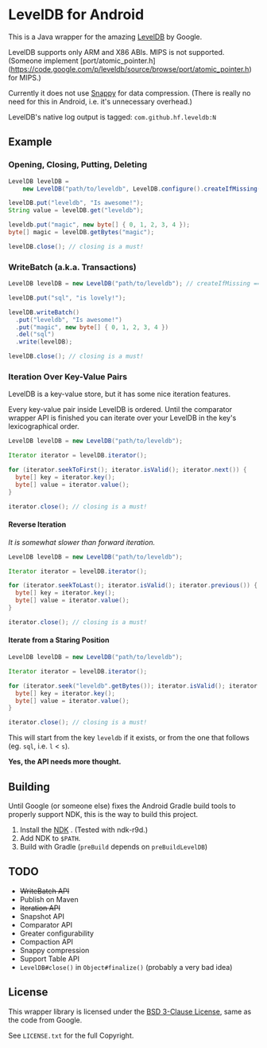 # LevelDB for Android

This is a Java wrapper for the amazing
[LevelDB](https://code.google.com/p/leveldb/) by Google.

LevelDB supports only ARM and X86 ABIs. MIPS is not supported. (Someone
implement [port/atomic_pointer.h]
(https://code.google.com/p/leveldb/source/browse/port/atomic_pointer.h) for
MIPS.)

Currently it does not use [Snappy](https://code.google.com/p/snappy/) for data
compression. (There is really no need for this in Android, i.e. it's unnecessary
overhead.)

LevelDB's native log output is tagged: `com.github.hf.leveldb:N`

## Example

### Opening, Closing, Putting, Deleting

```java
LevelDB levelDB =
    new LevelDB("path/to/leveldb", LevelDB.configure().createIfMissing(true));

levelDB.put("leveldb", "Is awesome!");
String value = levelDB.get("leveldb");

leveldb.put("magic", new byte[] { 0, 1, 2, 3, 4 });
byte[] magic = levelDB.getBytes("magic");

levelDB.close(); // closing is a must!
```

### WriteBatch (a.k.a. Transactions)

```java
LevelDB levelDB = new LevelDB("path/to/leveldb"); // createIfMissing == true

levelDB.put("sql", "is lovely!");

levelDB.writeBatch()
  .put("leveldb", "Is awesome!")
  .put("magic", new byte[] { 0, 1, 2, 3, 4 })
  .del("sql")
  .write(levelDB);

levelDB.close(); // closing is a must!

```

### Iteration Over Key-Value Pairs

LevelDB is a key-value store, but it has some nice iteration features.

Every key-value pair inside LevelDB is ordered. Until the comparator wrapper API
is finished you can iterate over your LevelDB in the key's lexicographical order.

```java
LevelDB levelDB = new LevelDB("path/to/leveldb");

Iterator iterator = levelDB.iterator();

for (iterator.seekToFirst(); iterator.isValid(); iterator.next()) {
  byte[] key = iterator.key();
  byte[] value = iterator.value();
}

iterator.close(); // closing is a must!
```

#### Reverse Iteration

*It is somewhat slower than forward iteration.*

```java
LevelDB levelDB = new LevelDB("path/to/leveldb");

Iterator iterator = levelDB.iterator();

for (iterator.seekToLast(); iterator.isValid(); iterator.previous()) {
  byte[] key = iterator.key();
  byte[] value = iterator.value();
}

iterator.close(); // closing is a must!
```

#### Iterate from a Staring Position

```java
LevelDB levelDB = new LevelDB("path/to/leveldb");

Iterator iterator = levelDB.iterator();

for (iterator.seek("leveldb".getBytes()); iterator.isValid(); iterator.next()) {
  byte[] key = iterator.key();
  byte[] value = iterator.value();
}

iterator.close(); // closing is a must!
```

This will start from the key `leveldb` if it exists, or from the one that
follows (eg. `sql`, i.e. `l` < `s`).

**Yes, the API needs more thought.**

## Building

Until Google (or someone else) fixes the Android Gradle build tools to properly
support NDK, this is the way to build this project.

1. Install the [NDK](https://developer.android.com/tools/sdk/ndk/index.html)
. (Tested with ndk-r9d.)
2. Add NDK to `$PATH`.
3. Build with Gradle (`preBuild` depends on `preBuildLevelDB`)

## TODO

* ~~WriteBatch API~~
* Publish on Maven
* ~~Iteration API~~
* Snapshot API
* Comparator API
* Greater configurability
* Compaction API
* Snappy compression
* Support Table API
* `LevelDB#close()` in `Object#finalize()` (probably a very bad idea)

## License

This wrapper library is licensed under the
[BSD 3-Clause License](http://opensource.org/licenses/BSD-3-Clause),
same as the code from Google.

See `LICENSE.txt` for the full Copyright.

